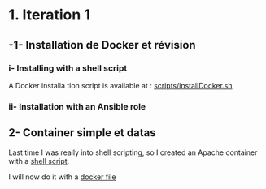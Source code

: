 # 1. Iteration 1

## -1- Installation de Docker et révision

### i- Installing with a shell script

A Docker installa tion script is available at : [scripts/installDocker.sh](scripts/installDocker.sh)

### ii- Installation with an Ansible role

## 2- Container simple et datas

Last time I was really into shell scripting, so I created an Apache container with a [shell script](scripts/firstContainer.sh).

I will now do it with a [docker file](dockerFiles/apacheHelloworld/Dockerfile
)